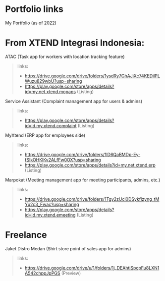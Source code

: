 
# Portfolio links
My Portfolio (as of 2022)

# From XTEND Integrasi Indonesia:
ATAC (Task app for workers with location tracking feature)

> links: 
> - https://drive.google.com/drive/folders/1ysdRy7GhAJiXc74KEDilPLWuzu829wbU?usp=sharing
> - https://play.google.com/store/apps/details?id=my.net.xtend.mopaps (Listing)


Service Assistant (Complaint management app for users & admins)
> links:
> - https://play.google.com/store/apps/details?id=id.my.xtend.complaint (Listing)

MyXtend (ERP app for employees side) 
> links:
> - https://drive.google.com/drive/folders/1lD6QaBMDp-Ey-fSlkOHKlKv2ALfFw0OX?usp=sharing
> - https://play.google.com/store/apps/details?id=my.net.xtend.erp (Listing)

Marpokat (Meeting management app for meeting participants, admins, etc.)
> links: 
> - https://drive.google.com/drive/folders/1Tgy2zUcl0DSykfIzyng_tMYu2c3_Fwac?usp=sharing
> - https://play.google.com/store/apps/details?id=id.my.xtend.emeeting (Listing)

# Freelance

Jaket Distro Medan (Shirt store point of sales app for admins)
> links: 
> - https://drive.google.com/drive/u/1/folders/1j_DEAhtiSpcpFu8LXN1A542chppJpPGS (Preview)
